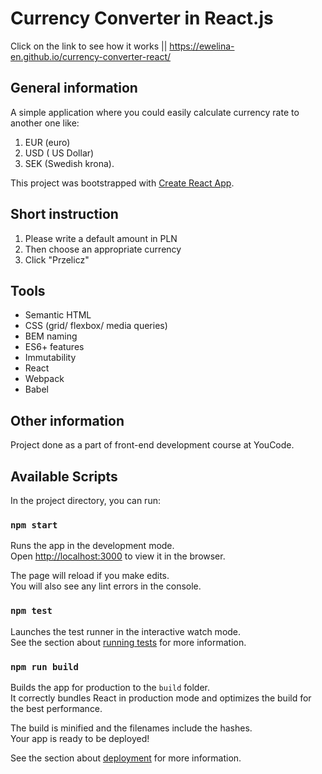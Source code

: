 # Currency Converter in React.js

Click on the link to see how it works || https://ewelina-en.github.io/currency-converter-react/

## General information

A simple application where you could easily calculate currency rate to another one like:
1. EUR (euro)
2. USD ( US Dollar)
3. SEK (Swedish krona). 

This project was bootstrapped with [Create React App](https://github.com/facebook/create-react-app).

## Short instruction
1. Please write a default amount in PLN
2. Then choose an appropriate currency
3. Click "Przelicz"

## Tools

- Semantic HTML
- CSS (grid/ flexbox/ media queries)
- BEM naming
- ES6+ features
- Immutability
- React
- Webpack
- Babel

## Other information

Project done as a part of front-end development course at YouCode.


## Available Scripts

In the project directory, you can run:

### `npm start`

Runs the app in the development mode.\
Open [http://localhost:3000](http://localhost:3000) to view it in the browser.

The page will reload if you make edits.\
You will also see any lint errors in the console.

### `npm test`

Launches the test runner in the interactive watch mode.\
See the section about [running tests](https://facebook.github.io/create-react-app/docs/running-tests) for more information.

### `npm run build`

Builds the app for production to the `build` folder.\
It correctly bundles React in production mode and optimizes the build for the best performance.

The build is minified and the filenames include the hashes.\
Your app is ready to be deployed!

See the section about [deployment](https://facebook.github.io/create-react-app/docs/deployment) for more information.

